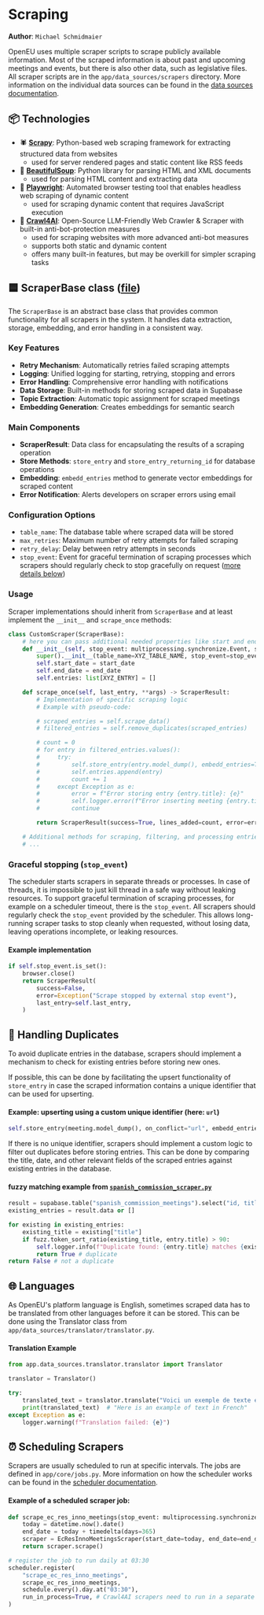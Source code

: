 # Scraping

**Author**: `Michael Schmidmaier`

OpenEU uses multiple scraper scripts to scrape publicly available information.
Most of the scraped information is about past and upcoming meetings and events, but there is also other data, such as legislative files. All scraper scripts are in the `app/data_sources/scrapers` directory. More information on the individual data sources can be found in the [data sources documentation](sources).

## 📦 Technologies

- 🕷️ [**Scrapy**](https://scrapy.org/): Python-based web scraping framework for extracting structured data from websites
  - used for server rendered pages and static content like RSS feeds
- 🥣 [**BeautifulSoup**](https://www.crummy.com/software/BeautifulSoup/): Python library for parsing HTML and XML documents
  - used for parsing HTML content and extracting data
- 🧪 [**Playwright**](https://playwright.dev/): Automated browser testing tool that enables headless web scraping of dynamic content
  - used for scraping dynamic content that requires JavaScript execution
- 🤖 [**Crawl4AI**](https://docs.crawl4ai.com/): Open-Source LLM-Friendly Web Crawler & Scraper with built-in anti-bot-protection measures
  - used for scraping websites with more advanced anti-bot measures
  - supports both static and dynamic content
  - offers many built-in features, but may be overkill for simpler scraping tasks

## 🟦 ScraperBase class ([file](https://github.com/jst-seminar-rostlab-tum/openeu-backend/blob/main/app/data_sources/scraper_base.py))

The `ScraperBase` is an abstract base class that provides common functionality for all scrapers in the system. It handles data extraction, storage, embedding, and error handling in a consistent way.

### Key Features

- **Retry Mechanism**: Automatically retries failed scraping attempts
- **Logging**: Unified logging for starting, retrying, stopping and errors
- **Error Handling**: Comprehensive error handling with notifications
- **Data Storage**: Built-in methods for storing scraped data in Supabase
- **Topic Extraction**: Automatic topic assignment for scraped meetings
- **Embedding Generation**: Creates embeddings for semantic search

### Main Components

- **ScraperResult**: Data class for encapsulating the results of a scraping operation
- **Store Methods**: `store_entry` and `store_entry_returning_id` for database operations
- **Embedding**: `embedd_entries` method to generate vector embeddings for scraped content
- **Error Notification**: Alerts developers on scraper errors using email

### Configuration Options

- `table_name`: The database table where scraped data will be stored
- `max_retries`: Maximum number of retry attempts for failed scraping
- `retry_delay`: Delay between retry attempts in seconds
- `stop_event`: Event for graceful termination of scraping processes which scrapers should regularly check to stop gracefully on request ([more details below](#graceful-stopping-stop_event))

### Usage

Scraper implementations should inherit from `ScraperBase` and at least implement the `__init__` and `scrape_once` methods:

```python
class CustomScraper(ScraperBase):
    # here you can pass additional needed properties like start and end date
    def __init__(self, stop_event: multiprocessing.synchronize.Event, start_date: date, end_date: date):
        super().__init__(table_name=XYZ_TABLE_NAME, stop_event=stop_event)
        self.start_date = start_date
        self.end_date = end_date
        self.entries: list[XYZ_ENTRY] = []

    def scrape_once(self, last_entry, **args) -> ScraperResult:
        # Implementation of specific scraping logic
        # Example with pseudo-code:

        # scraped_entries = self.scrape_data()
        # filtered_entries = self.remove_duplicates(scraped_entries)

        # count = 0
        # for entry in filtered_entries.values():
        #     try:
        #         self.store_entry(entry.model_dump(), embedd_entries=True)
        #         self.entries.append(entry)
        #         count += 1
        #     except Exception as e:
        #         error = f"Error storing entry {entry.title}: {e}"
        #         self.logger.error(f"Error inserting meeting {entry.title}: {e}")
        #         continue

        return ScraperResult(success=True, lines_added=count, error=error, last_entry=last_entry)

    # Additional methods for scraping, filtering, and processing entries can be implemented here
    # ...
```

### Graceful stopping (`stop_event`)

The scheduler starts scrapers in separate threads or processes. In case of threads, it is impossible to just kill thread in a safe way without leaking resources. To support graceful termination of scraping processes, for example on a scheduler timeout, there is the `stop_event`. All scrapers should regularly check the `stop_event` provided by the scheduler. This allows long-running scraper tasks to stop cleanly when requested, without losing data, leaving operations incomplete, or leaking resources.

#### Example implementation

```python
if self.stop_event.is_set():
    browser.close()
    return ScraperResult(
        success=False,
        error=Exception("Scrape stopped by external stop event"),
        last_entry=self.last_entry,
    )
```

## 🚫 Handling Duplicates

To avoid duplicate entries in the database, scrapers should implement a mechanism to check for existing entries before storing new ones.

If possible, this can be done by facilitating the upsert functionality of `store_entry` in case the scraped information contains a unique identifier that can be used for upserting.

#### Example: upserting using a custom unique identifier (here: `url`)

```python
self.store_entry(meeting.model_dump(), on_conflict="url", embedd_entries=False)
```

If there is no unique identifier, scrapers should implement a custom logic to filter out duplicates before storing entries. This can be done by comparing the title, date, and other relevant fields of the scraped entries against existing entries in the database.

#### fuzzy matching example from [`spanish_commission_scraper.py`](https://github.com/jst-seminar-rostlab-tum/openeu-backend/blob/2ff575bcc7866f62d1f1215e4fa568490943fe3f/app/data_sources/scrapers/spanish_commission_scraper.py#L194C5-L212C25)

```python
result = supabase.table("spanish_commission_meetings").select("id, title").eq("date", entry.date).execute()
existing_entries = result.data or []

for existing in existing_entries:
    existing_title = existing["title"]
    if fuzz.token_sort_ratio(existing_title, entry.title) > 90:
        self.logger.info(f"Duplicate found: {entry.title} matches {existing_title}")
        return True # duplicate
return False # not a duplicate
```

## 🌐 Languages

As OpenEU's platform language is English, sometimes scraped data has to be translated from other languages before it can be stored. This can be done using the Translator class from `app/data_sources/translator/translator.py`.

#### Translation Example

```python
from app.data_sources.translator.translator import Translator

translator = Translator()

try:
    translated_text = translator.translate("Voici un exemple de texte en français")
    print(translated_text)  # "Here is an example of text in French"
except Exception as e:
    logger.warning(f"Translation failed: {e}")
```

## ⏰ Scheduling Scrapers

Scrapers are usually scheduled to run at specific intervals. The jobs are defined in `app/core/jobs.py`. More information on how the scheduler works can be found in the [scheduler documentation](scheduling_jobs).

#### Example of a scheduled scraper job:

```python
def scrape_ec_res_inno_meetings(stop_event: multiprocessing.synchronize.Event):
    today = datetime.now().date()
    end_date = today + timedelta(days=365)
    scraper = EcResInnoMeetingsScraper(start_date=today, end_date=end_date, stop_event=stop_event)
    return scraper.scrape()

# register the job to run daily at 03:30
scheduler.register(
    "scrape_ec_res_inno_meetings",
    scrape_ec_res_inno_meetings,
    schedule.every().day.at("03:30"),
    run_in_process=True, # Crawl4AI scrapers need to run in a separate process, threads do not work
)
```
